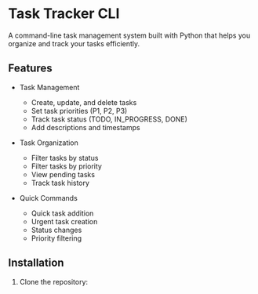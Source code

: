 # Task Tracker CLI

A command-line task management system built with Python that helps you organize and track your tasks efficiently.

## Features

- Task Management
  - Create, update, and delete tasks
  - Set task priorities (P1, P2, P3)
  - Track task status (TODO, IN_PROGRESS, DONE)
  - Add descriptions and timestamps

- Task Organization
  - Filter tasks by status
  - Filter tasks by priority
  - View pending tasks
  - Track task history

- Quick Commands
  - Quick task addition
  - Urgent task creation
  - Status changes
  - Priority filtering

## Installation

1. Clone the repository: 